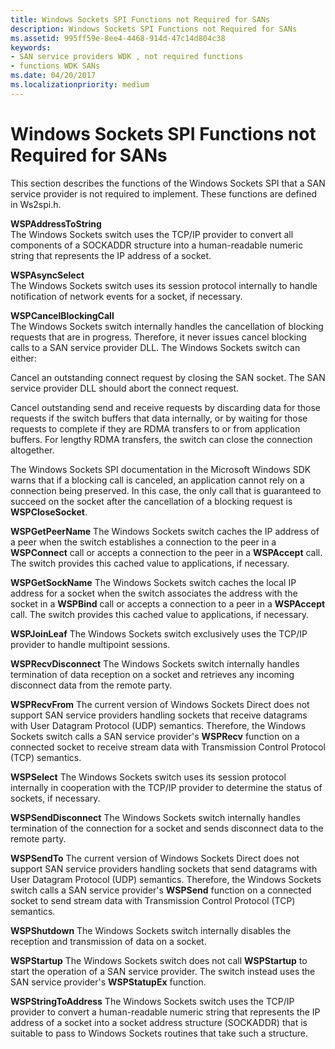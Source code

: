 ```yaml
---
title: Windows Sockets SPI Functions not Required for SANs
description: Windows Sockets SPI Functions not Required for SANs
ms.assetid: 995ff59e-8ee4-4468-914d-47c14d804c38
keywords:
- SAN service providers WDK , not required functions
- functions WDK SANs
ms.date: 04/20/2017
ms.localizationpriority: medium
---
```


# Windows Sockets SPI Functions not Required for SANs





This section describes the functions of the Windows Sockets SPI that a SAN service provider is not required to implement. These functions are defined in Ws2spi.h.

<a href="" id="wspaddresstostring"></a>**WSPAddressToString**  
The Windows Sockets switch uses the TCP/IP provider to convert all components of a SOCKADDR structure into a human-readable numeric string that represents the IP address of a socket.

<a href="" id="wspasyncselect"></a>**WSPAsyncSelect**  
The Windows Sockets switch uses its session protocol internally to handle notification of network events for a socket, if necessary.

<a href="" id="wspcancelblockingcall"></a>**WSPCancelBlockingCall**  
The Windows Sockets switch internally handles the cancellation of blocking requests that are in progress. Therefore, it never issues cancel blocking calls to a SAN service provider DLL. The Windows Sockets switch can either:

Cancel an outstanding connect request by closing the SAN socket. The SAN service provider DLL should abort the connect request.

Cancel outstanding send and receive requests by discarding data for those requests if the switch buffers that data internally, or by waiting for those requests to complete if they are RDMA transfers to or from application buffers. For lengthy RDMA transfers, the switch can close the connection altogether.

The Windows Sockets SPI documentation in the Microsoft Windows SDK warns that if a blocking call is canceled, an application cannot rely on a connection being preserved. In this case, the only call that is guaranteed to succeed on the socket after the cancellation of a blocking request is **WSPCloseSocket**.

**WSPGetPeerName**
The Windows Sockets switch caches the IP address of a peer when the switch establishes a connection to the peer in a **WSPConnect** call or accepts a connection to the peer in a **WSPAccept** call. The switch provides this cached value to applications, if necessary.

**WSPGetSockName**
The Windows Sockets switch caches the local IP address for a socket when the switch associates the address with the socket in a **WSPBind** call or accepts a connection to a peer in a **WSPAccept** call. The switch provides this cached value to applications, if necessary.

**WSPJoinLeaf**
The Windows Sockets switch exclusively uses the TCP/IP provider to handle multipoint sessions.

**WSPRecvDisconnect**
The Windows Sockets switch internally handles termination of data reception on a socket and retrieves any incoming disconnect data from the remote party.

**WSPRecvFrom**
The current version of Windows Sockets Direct does not support SAN service providers handling sockets that receive datagrams with User Datagram Protocol (UDP) semantics. Therefore, the Windows Sockets switch calls a SAN service provider's **WSPRecv** function on a connected socket to receive stream data with Transmission Control Protocol (TCP) semantics.

**WSPSelect**
The Windows Sockets switch uses its session protocol internally in cooperation with the TCP/IP provider to determine the status of sockets, if necessary.

**WSPSendDisconnect**
The Windows Sockets switch internally handles termination of the connection for a socket and sends disconnect data to the remote party.

**WSPSendTo**
The current version of Windows Sockets Direct does not support SAN service providers handling sockets that send datagrams with User Datagram Protocol (UDP) semantics. Therefore, the Windows Sockets switch calls a SAN service provider's **WSPSend** function on a connected socket to send stream data with Transmission Control Protocol (TCP) semantics.

**WSPShutdown**
The Windows Sockets switch internally disables the reception and transmission of data on a socket.

**WSPStartup**
The Windows Sockets switch does not call **WSPStartup** to start the operation of a SAN service provider. The switch instead uses the SAN service provider's **WSPStatupEx** function.

**WSPStringToAddress**
The Windows Sockets switch uses the TCP/IP provider to convert a human-readable numeric string that represents the IP address of a socket into a socket address structure (SOCKADDR) that is suitable to pass to Windows Sockets routines that take such a structure.

 

 






